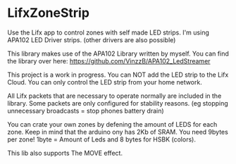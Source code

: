 # LifxZoneStrip
Use the Lifx app to control zones with self made LED strips. I'm using APA102 LED Driver strips. (other drivers are also possible)

This library makes use of the APA102 Library written by myself. You can find the library over here: https://github.com/VinzzB/APA102_LedStreamer

This project is a work in progress. 
You can NOT add the LED strip to the Lifx Cloud. You can only control the LED strip from your home network.

All Lifx packets that are necessary to operate normally are included in the library. Some packets are only configured for stability reasons. (eg stopping unnecessary broadcasts = stop phones battery drain)

You can crate your own zones by defening the amount of LEDS for each zone. Keep in mind that the arduino ony has 2Kb of SRAM. You need 9bytes per zone! 1byte = Amount of Leds and 8 bytes for HSBK (colors).

This lib also supports The MOVE effect.
